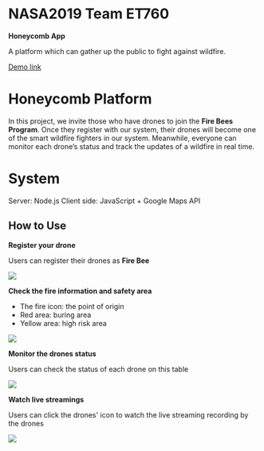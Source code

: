 # NASA2019 Team ET760
**Honeycomb App**

A platform which can gather up the public to fight against wildfire.

[Demo link](https://scsonic.github.io/NASA2019_et760/web/static/index.html)

# Honeycomb Platform

In this project, we invite those who have drones to join the **Fire Bees Program**. Once they register with our system, their drones will become one of the smart wildfire fighters in our system. Meanwhile, everyone can monitor each drone’s status and track the updates of a wildfire in real time.

# System

Server: Node.js
Client side: JavaScript + Google Maps API

## How to Use
**Register your drone**

Users can register their drones as **Fire Bee**

![](https://i.imgur.com/40yuoBw.png)

**Check the fire information and safety area**

* The fire icon: the point of origin
* Red area: buring area
* Yellow area: high risk area

![](https://i.imgur.com/cyS5Jdj.jpg)


**Monitor the drones status**

Users can check the status of each drone on this table

![](https://i.imgur.com/oCkMRq5.jpg)



**Watch live streamings**

Users can click the drones' icon to watch the live streaming recording by the drones

![](https://i.imgur.com/FPYAm6y.jpg)

